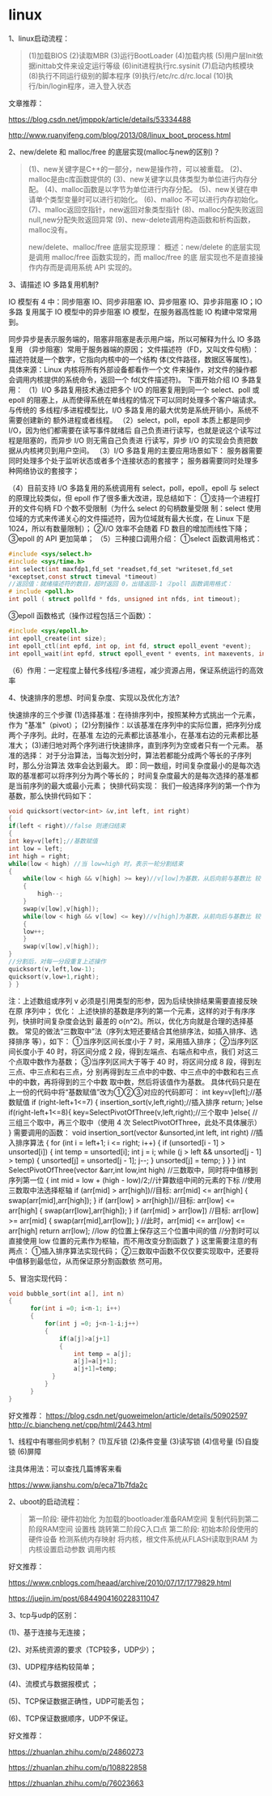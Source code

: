 # linux 

1、linux启动流程：
>(1)加载BIOS
>(2)读取MBR
>(3)运行BootLoader
>(4)加载内核
>(5)用户层Init依据inittab文件来设定运行等级
>(6)init进程执行rc.sysinit
>(7)启动内核模块
>(8)执行不同运行级别的脚本程序
>(9)执行/etc/rc.d/rc.local
>(10)执行/bin/login程序，进入登入状态

文章推荐：

<https://blog.csdn.net/jmppok/article/details/53334488>

<http://www.ruanyifeng.com/blog/2013/08/linux_boot_process.html>

2、new/delete 和 malloc/free 的底层实现(malloc与new的区别)？

>(1)、new关键字是C++的一部分，new是操作符，可以被重载。
>(2)、malloc是由c库函数提供的
>(3)、new关键字以具体类型为单位进行内存分配。
>(4)、malloc函数是以字节为单位进行内存分配。
>(5)、new关键在申请单个类型变量时可以进行初始化。
>(6)、malloc 不可以进行内存初始化。
>(7)、malloc返回空指针，new返回对象类型指针
>(8)、malloc分配失败返回null,new分配失败返回异常
>(9)、new-delete调用构造函数和析构函数，malloc没有。
>
>new/delete、malloc/free 底层实现原理：
>概述：new/delete 的底层实现是调用 malloc/free 函数实现的，而 malloc/free 的底
>层实现也不是直接操作内存而是调用系统 API 实现的。

3、请描述 IO 多路复用机制?

IO 模型有 4 中：同步阻塞 IO、同步非阻塞 IO、异步阻塞 IO、异步非阻塞 IO；IO 多路
复用属于 IO 模型中的异步阻塞 IO 模型，在服务器高性能 IO 构建中常常用到。

同步异步是表示服务端的，阻塞非阻塞是表示用户端，所以可解释为什么 IO 多路复用
（异步阻塞）常用于服务器端的原因；
文件描述符（FD，又叫文件句柄）：描述符就是一个数字，它指向内核中的一个结构
体(文件路径，数据区等属性)。具体来源：Linux 内核将所有外部设备都看作一个文
件来操作，对文件的操作都会调用内核提供的系统命令，返回一个 fd(文件描述符)。
下面开始介绍 IO 多路复用：
（1）I/O 多路复用技术通过把多个 I/O 的阻塞复用到同一个 select、poll 或 epoll
的阻塞上，从而使得系统在单线程的情况下可以同时处理多个客户端请求。与传统的
多线程/多进程模型比，I/O 多路复用的最大优势是系统开销小，系统不需要创建新的
额外进程或者线程。
（2）select，poll，epoll 本质上都是同步 I/O，因为他们都需要在读写事件就绪后
自己负责进行读写，也就是说这个读写过程是阻塞的，而异步 I/O 则无需自己负责进
行读写，异步 I/O 的实现会负责把数据从内核拷贝到用户空间。
（3）I/O 多路复用的主要应用场景如下：
服务器需要同时处理多个处于监听状态或者多个连接状态的套接字；
服务器需要同时处理多种网络协议的套接字；

（4）目前支持 I/O 多路复用的系统调用有 select，poll，epoll，epoll 与 select
的原理比较类似，但 epoll 作了很多重大改进，现总结如下：
①支持一个进程打开的文件句柄 FD 个数不受限制（为什么 select 的句柄数量受限
制：select 使用位域的方式来传递关心的文件描述符，因为位域就有最大长度，在
Linux 下是 1024，所以有数量限制）； ②I/O 效率不会随着 FD 数目的增加而线性下降；
③epoll 的 API 更加简单；
（5）三种接口调用介绍：
①select 函数调用格式：

```c
#include <sys/select.h>
#include <sys/time.h>
int select(int maxfdp1,fd_set *readset,fd_set *writeset,fd_set 
*exceptset,const struct timeval *timeout)
//返回值：就绪描述符的数目，超时返回 0，出错返回-1 ②poll 函数调用格式：
# include <poll.h>
int poll ( struct pollfd * fds, unsigned int nfds, int timeout);
```

③epoll 函数格式（操作过程包括三个函数）：

```c
#include <sys/epoll.h>
int epoll_create(int size);
int epoll_ctl(int epfd, int op, int fd, struct epoll_event *event);
int epoll_wait(int epfd, struct epoll_event * events, int maxevents, int timeout);
```

（6）作用：一定程度上替代多线程/多进程，减少资源占用，保证系统运行的高效
率

4、快速排序的思想、时间复杂度、实现以及优化方法?

快速排序的三个步骤
(1)选择基准：在待排序列中，按照某种方式挑出一个元素，作为 "基准"（pivot）；
(2)分割操作：以该基准在序列中的实际位置，把序列分成两个子序列。此时，在基准
左边的元素都比该基准小，在基准右边的元素都比基准大；
(3)递归地对两个序列进行快速排序，直到序列为空或者只有一个元素。
基准的选择：
对于分治算法，当每次划分时，算法若都能分成两个等长的子序列时，那么分治算法
效率会达到最大。
即：同一数组，时间复杂度最小的是每次选取的基准都可以将序列分为两个等长的；
时间复杂度最大的是每次选择的基准都是当前序列的最大或最小元素；
快排代码实现：
我们一般选择序列的第一个作为基数，那么快排代码如下：
```c
void quicksort(vector<int> &v,int left, int right)
{ 
if(left < right)//false 则递归结束
{ 
int key=v[left];//基数赋值
int low = left; 
int high = right; 
while(low < high) //当 low=high 时，表示一轮分割结束
{ 
    while(low < high && v[high] >= key)//v[low]为基数，从后向前与基数比 较
    { 
        high--; 
    }
    swap(v[low],v[high]);
    while(low < high && v[low] <= key)//v[high]为基数，从前向后与基数比 较
    { 
    low++; 
    } 
    swap(v[low],v[high]);
} 
//分割后，对每一分段重复上述操作
quicksort(v,left,low-1); 
quicksort(v,low+1,right);
} }
```

注：上述数组或序列 v 必须是引用类型的形参，因为后续快排结果需要直接反映在原
序列中；
优化：
上述快排的基数是序列的第一个元素，这样的对于有序序列，快排时间复杂度会达到
最差的 o(n^2)。所以，优化方向就是合理的选择基数。
常见的做法“三数取中”法（序列太短还要结合其他排序法，如插入排序、选择排序
等），如下：
①当序列区间长度小于 7 时，采用插入排序；
②当序列区间长度小于 40 时，将区间分成 2 段，得到左端点、右端点和中点，我们
对这三个点取中数作为基数；
③当序列区间大于等于 40 时，将区间分成 8 段，得到左三点、中三点和右三点，分
别再得到左三点中的中数、中三点中的中数和右三点中的中数，再将得到的三个中数
取中数，然后将该值作为基数。
具体代码只是在上一份的代码中将“基数赋值”改为①②③对应的代码即可：
int key=v[left];//基数赋值
if (right-left+1<=7) {
insertion_sort(v,left,right);//插入排序
return;
}else if(right-left+1<=8){
key=SelectPivotOfThree(v,left,right);//三个取中
}else{
//三组三个取中，再三个取中（使用 4 次 SelectPivotOfThree，此处不具体展示）
}
需要调用的函数：
void insertion_sort(vector<int> &unsorted,int left, int right) //插入排序算法
{ 
for (int i = left+1; i <= right; i++) 
{ 
if (unsorted[i - 1] > unsorted[i]) 
{ 
int temp = unsorted[i]; 
int j = i; 
while (j > left && unsorted[j - 1] > temp)
{ 
unsorted[j] = unsorted[j - 1]; 
j--; 
} 
unsorted[j] = temp; 
} 
} 
}
int SelectPivotOfThree(vector<int> &arr,int low,int high) 
//三数取中，同时将中值移到序列第一位
{ 
int mid = low + (high - low)/2;//计算数组中间的元素的下标
//使用三数取中法选择枢轴
if (arr[mid] > arr[high])//目标: arr[mid] <= arr[high] 
{ 
swap(arr[mid],arr[high]);
} 
if (arr[low] > arr[high])//目标: arr[low] <= arr[high] 
{ 
swap(arr[low],arr[high]);
} 
if (arr[mid] > arr[low]) //目标: arr[low] >= arr[mid] 
{ 
swap(arr[mid],arr[low]);
} 
//此时，arr[mid] <= arr[low] <= arr[high] 
return arr[low]; 
//low 的位置上保存这三个位置中间的值
//分割时可以直接使用 low 位置的元素作为枢轴，而不用改变分割函数了
} 
这里需要注意的有两点：
①插入排序算法实现代码；
②三数取中函数不仅仅要实现取中，还要将中值移到最低位，从而保证原分割函数依
然可用。

5、冒泡实现代码：

```c
void bubble_sort(int a[], int n)
{
      for(int i =0; i<n-1; i++)
      {
          for(int j =0; j<n-1-i;j++)
          {
              if(a[j]>a[j+1]
              {
                  int temp = a[j];
                  a[j]=a[j+1];
                  a[j+1]=temp;
            }
          }
      }
}
```

好文推荐：
<https://blog.csdn.net/guoweimelon/article/details/50902597>
<http://c.biancheng.net/cpp/html/2443.html>

1、线程中有哪些同步机制？
(1)互斥锁
(2)条件变量
(3)读写锁
(4)信号量
(5)自旋锁
(6)屏障

注具体用法：可以查找几篇博客来看

<https://www.jianshu.com/p/eca71b7fda2c>

2、uboot的启动流程：

>第一阶段:
>         硬件初始化
>       为加载的bootloader准备RAM空间
>       复制代码到第二阶段RAM空间
>       设置栈
>      跳转第二阶段C入口点
>第二阶段:
>      初始本阶段使用的硬件设备
>       检测系统内存映射
>      将内核，根文件系统从FLASH读取到RAM
>       为内核设置启动参数
>       调用内核

好文推荐：

<https://www.cnblogs.com/heaad/archive/2010/07/17/1779829.html>

<https://juejin.im/post/6844904160228311047>

3、tcp与udp的区别：

(1)、基于连接与无连接；

(2)、对系统资源的要求（TCP较多，UDP少）；

(3)、UDP程序结构较简单；

(4)、流模式与数据报模式 ；

(5)、TCP保证数据正确性，UDP可能丢包；

(6)、TCP保证数据顺序，UDP不保证。

好文推荐：

<https://zhuanlan.zhihu.com/p/24860273>

<https://zhuanlan.zhihu.com/p/108822858>

<https://zhuanlan.zhihu.com/p/76023663>
